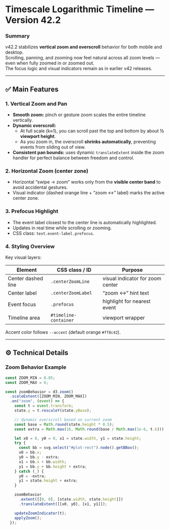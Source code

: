 # Timescale Logarithmic Timeline — Version 42.2

### Summary

v42.2 stabilizes **vertical zoom and overscroll** behavior for both mobile and desktop.  
Scrolling, panning, and zooming now feel natural across all zoom levels — even when fully zoomed in or zoomed out.  
The focus logic and visual indicators remain as in earlier v42 releases.

---

## ✅ Main Features

### 1. Vertical Zoom and Pan

- **Smooth zoom:** pinch or gesture zoom scales the entire timeline vertically.
- **Dynamic overscroll:**  
  - At full scale (k≈1), you can scroll past the top and bottom by about **½ viewport height**.  
  - As you zoom in, the overscroll **shrinks automatically**, preventing events from sliding out of view.
- **Consistent pan bounds:** uses dynamic `translateExtent` inside the zoom handler for perfect balance between freedom and control.

### 2. Horizontal Zoom (center zone)

- Horizontal “swipe → zoom” works only from the **visible center band** to avoid accidental gestures.
- Visual indicator (dashed orange line + “zoom <->” label) marks the active center zone.

### 3. Prefocus Highlight

- The event label closest to the center line is automatically highlighted.
- Updates in real time while scrolling or zooming.
- CSS class: `text.event-label.prefocus`.

### 4. Styling Overview

Key visual layers:

| Element | CSS class / ID | Purpose |
|----------|----------------|---------|
| Center dashed line | `.centerZoomLine` | visual indicator for zoom center |
| Center label | `.centerZoomLabel` | “zoom <->” hint text |
| Event focus | `.prefocus` | highlight for nearest event |
| Timeline area | `#timeline-container` | viewport wrapper |

Accent color follows `--accent` (default orange `#ff8c42`).

---

## ⚙️ Technical Details

### Zoom Behavior Example

```js
const ZOOM_MIN = 0.85;
const ZOOM_MAX = 6;

const zoomBehavior = d3.zoom()
  .scaleExtent([ZOOM_MIN, ZOOM_MAX])
  .on("zoom", (event) => {
    const t = event.transform;
    state.y = t.rescaleY(state.yBase);

    // dynamic overscroll based on current zoom
    const base = Math.round(state.height * 0.5);
    const extra = Math.max(16, Math.round(base / Math.max(1e-6, t.k)));

    let x0 = 0, y0 = 0, x1 = state.width, y1 = state.height;
    try {
      const bb = svg.select("#plot-rect").node().getBBox();
      x0 = bb.x;
      y0 = bb.y - extra;
      x1 = bb.x + bb.width;
      y1 = bb.y + bb.height + extra;
    } catch (_) {
      y0 = -extra;
      y1 = state.height + extra;
    }

    zoomBehavior
      .extent([[0, 0], [state.width, state.height]])
      .translateExtent([[x0, y0], [x1, y1]]);

    updateZoomIndicator(t);
    applyZoom();
  });
